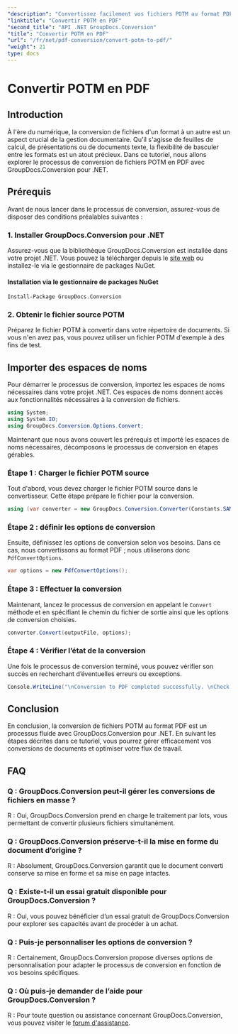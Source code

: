 ```yaml
---
"description": "Convertissez facilement vos fichiers POTM au format PDF grâce à GroupDocs.Conversion pour .NET. Simplifiez votre gestion documentaire."
"linktitle": "Convertir POTM en PDF"
"second_title": "API .NET GroupDocs.Conversion"
"title": "Convertir POTM en PDF"
"url": "/fr/net/pdf-conversion/convert-potm-to-pdf/"
"weight": 21
type: docs
---
```

# Convertir POTM en PDF

## Introduction

À l'ère du numérique, la conversion de fichiers d'un format à un autre est un aspect crucial de la gestion documentaire. Qu'il s'agisse de feuilles de calcul, de présentations ou de documents texte, la flexibilité de basculer entre les formats est un atout précieux. Dans ce tutoriel, nous allons explorer le processus de conversion de fichiers POTM en PDF avec GroupDocs.Conversion pour .NET.

## Prérequis

Avant de nous lancer dans le processus de conversion, assurez-vous de disposer des conditions préalables suivantes :

### 1. Installer GroupDocs.Conversion pour .NET

Assurez-vous que la bibliothèque GroupDocs.Conversion est installée dans votre projet .NET. Vous pouvez la télécharger depuis le [site web](https://releases.groupdocs.com/conversion/net/) ou installez-le via le gestionnaire de packages NuGet.

#### Installation via le gestionnaire de packages NuGet

```
Install-Package GroupDocs.Conversion
```

### 2. Obtenir le fichier source POTM

Préparez le fichier POTM à convertir dans votre répertoire de documents. Si vous n'en avez pas, vous pouvez utiliser un fichier POTM d'exemple à des fins de test.

## Importer des espaces de noms

Pour démarrer le processus de conversion, importez les espaces de noms nécessaires dans votre projet .NET. Ces espaces de noms donnent accès aux fonctionnalités nécessaires à la conversion de fichiers.

```csharp
using System;
using System.IO;
using GroupDocs.Conversion.Options.Convert;
```

Maintenant que nous avons couvert les prérequis et importé les espaces de noms nécessaires, décomposons le processus de conversion en étapes gérables.

### Étape 1 : Charger le fichier POTM source

Tout d'abord, vous devez charger le fichier POTM source dans le convertisseur. Cette étape prépare le fichier pour la conversion.

```csharp
using (var converter = new GroupDocs.Conversion.Converter(Constants.SAMPLE_POTM))
```

### Étape 2 : définir les options de conversion

Ensuite, définissez les options de conversion selon vos besoins. Dans ce cas, nous convertissons au format PDF ; nous utiliserons donc `PdfConvertOptions`.

```csharp
var options = new PdfConvertOptions();
```

### Étape 3 : Effectuer la conversion

Maintenant, lancez le processus de conversion en appelant le `Convert` méthode et en spécifiant le chemin du fichier de sortie ainsi que les options de conversion choisies.

```csharp
converter.Convert(outputFile, options);
```

### Étape 4 : Vérifier l’état de la conversion

Une fois le processus de conversion terminé, vous pouvez vérifier son succès en recherchant d’éventuelles erreurs ou exceptions.

```csharp
Console.WriteLine("\nConversion to PDF completed successfully. \nCheck output in {0}", outputFolder);
```

## Conclusion

En conclusion, la conversion de fichiers POTM au format PDF est un processus fluide avec GroupDocs.Conversion pour .NET. En suivant les étapes décrites dans ce tutoriel, vous pourrez gérer efficacement vos conversions de documents et optimiser votre flux de travail.

## FAQ

### Q : GroupDocs.Conversion peut-il gérer les conversions de fichiers en masse ?

R : Oui, GroupDocs.Conversion prend en charge le traitement par lots, vous permettant de convertir plusieurs fichiers simultanément.

### Q : GroupDocs.Conversion préserve-t-il la mise en forme du document d’origine ?

R : Absolument, GroupDocs.Conversion garantit que le document converti conserve sa mise en forme et sa mise en page intactes.

### Q : Existe-t-il un essai gratuit disponible pour GroupDocs.Conversion ?

R : Oui, vous pouvez bénéficier d’un essai gratuit de GroupDocs.Conversion pour explorer ses capacités avant de procéder à un achat.

### Q : Puis-je personnaliser les options de conversion ?

R : Certainement, GroupDocs.Conversion propose diverses options de personnalisation pour adapter le processus de conversion en fonction de vos besoins spécifiques.

### Q : Où puis-je demander de l’aide pour GroupDocs.Conversion ?

R : Pour toute question ou assistance concernant GroupDocs.Conversion, vous pouvez visiter le [forum d'assistance](https://forum.groupdocs.com/c/conversion/11).